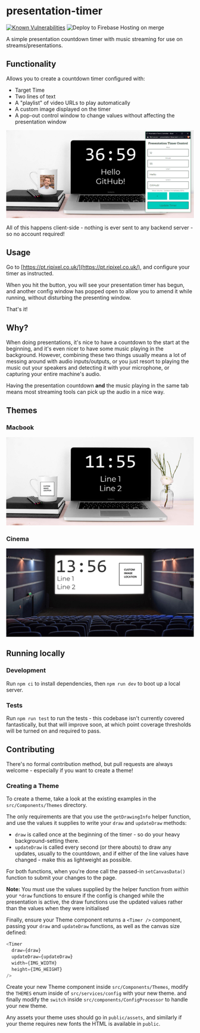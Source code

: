 # presentation-timer

[![Known Vulnerabilities](https://snyk.io/test/github/ripixel/presentation-timer/badge.svg?targetFile=package.json)](https://snyk.io/test/github/ripixel/presentation-timer?targetFile=package.json) ![Deploy to Firebase Hosting on merge](https://github.com/ripixel/presentation-timer/workflows/Deploy%20to%20Firebase%20Hosting%20on%20merge/badge.svg?branch=main)

A simple presentation countdown timer with music streaming for use on streams/presentations.

## Functionality

Allows you to create a countdown timer configured with:

- Target Time
- Two lines of text
- A "playlist" of video URLs to play automatically
- A custom image displayed on the timer
- A pop-out control window to change values without affecting the presentation window

![screenshot](./readmeAssets/screenshot.png)

All of this happens client-side - nothing is ever sent to any backend server - so no account required!

## Usage

Go to [https://pt.ripixel.co.uk/](https://pt.ripixel.co.uk/), and configure your timer as instructed.

When you hit the button, you will see your presentation timer has begun, and another config window has popped open to allow you to amend it while running, without disturbing the presenting window.

That's it!

## Why?

When doing presentations, it's nice to have a countdown to the start at the beginning, and it's even nicer to have some music playing in the background. However, combining these two things usually means a lot of messing around with audio inputs/outputs, or you just resort to playing the music out your speakers and detecting it with your microphone, or capturing your entire machine's audio.

Having the presentation countdown **and** the music playing in the same tab means most streaming tools can pick up the audio in a nice way.

## Themes

### Macbook

![macbook screenshot](./readmeAssets/macbook.png)

### Cinema

![cinema screenshot](./readmeAssets/cinema.png)

## Running locally

### Development

Run `npm ci` to install dependencies, then `npm run dev` to boot up a local server.

### Tests

Run `npm run test` to run the tests - this codebase isn't currently covered fantastically, but that will improve soon, at which point coverage thresholds will be turned on and required to pass.

## Contributing

There's no formal contribution method, but pull requests are always welcome - especially if you want to create a theme!

### Creating a Theme

To create a theme, take a look at the existing examples in the `src/Components/Themes` directory.

The only requirements are that you use the `getDrawingInfo` helper function, and use the values it supplies to write your `draw` and `updateDraw` methods:

- `draw` is called once at the beginning of the timer - so do your heavy background-setting there.
- `updateDraw` is called every second (or there abouts) to draw any updates, usually to the countdown, and if either of the line values have changed - make this as lightweight as possible.

For both functions, when you're done call the passed-in `setCanvasData()` function to submit your changes to the page.

**Note:** You must use the values supplied by the helper function from _within_ your `*draw` functions to ensure if the config is changed while the presentation is active, the draw functions use the updated values rather than the values when they were initialised

Finally, ensure your Theme component returns a `<Timer />` component, passing your `draw` and `updateDraw` functions, as well as the canvas size defined:

```typescript
<Timer
  draw={draw}
  updateDraw={updateDraw}
  width={IMG_WIDTH}
  height={IMG_HEIGHT}
/>
```

Create your new Theme component inside `src/Components/Themes`, modify the `THEMES` enum inside of `src/services/config` with your new theme. and finally modify the `switch` inside `src/components/ConfigProcessor` to handle your new theme.

Any assets your theme uses should go in `public/assets`, and similarly if your theme requires new fonts the HTML is available in `public`.
